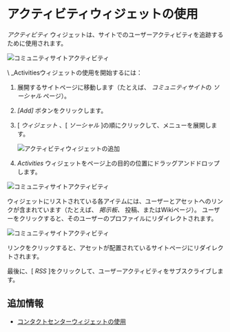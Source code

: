 # アクティビティウィジェットの使用

*アクティビティ* ウィジェットは、サイトでのユーザーアクティビティを追跡するために使用されます。

![コミュニティサイトアクティビティ](./using-the-activities-widget/images/03.png)

\ _Activitiesウィジェットの使用を開始するには：

1.  展開するサイトページに移動します（たとえば、 *コミュニティサイト*の *ソーシャル* ページ）。

2.  *[Add]* ボタンをクリックします。

3.  [ *ウィジェット* 、[ *ソーシャル* ]の順にクリックして、メニューを展開します。

    ![アクティビティウィジェットの追加](./using-the-activities-widget/images/02.png)

4.  *Activities* ウィジェットをページ上の目的の位置にドラッグアンドドロップします。

![コミュニティサイトアクティビティ](./using-the-activities-widget/images/01.png)

ウィジェットにリストされている各アイテムには、ユーザーとアセットへのリンクが含まれています（たとえば、 *掲示板、* 投稿、またはWikiページ）。 ユーザーをクリックすると、そのユーザーのプロファイルにリダイレクトされます。

![コミュニティサイトアクティビティ](./using-the-activities-widget/images/04.png)

リンクをクリックすると、アセットが配置されているサイトページにリダイレクトされます。

最後に、[ *RSS* ]をクリックして、ユーザーアクティビティをサブスクライブします。

## 追加情報

  - [コンタクトセンターウィジェットの使用](./using-the-contacts-center-widget.md)
